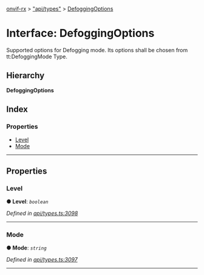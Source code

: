 [onvif-rx](../README.md) > ["api/types"](../modules/_api_types_.md) > [DefoggingOptions](../interfaces/_api_types_.defoggingoptions.md)

# Interface: DefoggingOptions

Supported options for Defogging mode. Its options shall be chosen from tt:DefoggingMode Type.

## Hierarchy

**DefoggingOptions**

## Index

### Properties

* [Level](_api_types_.defoggingoptions.md#level)
* [Mode](_api_types_.defoggingoptions.md#mode)

---

## Properties

<a id="level"></a>

###  Level

**● Level**: *`boolean`*

*Defined in [api/types.ts:3098](https://github.com/patrickmichalina/onvif-rx/blob/034e4d6/src/api/types.ts#L3098)*

___
<a id="mode"></a>

###  Mode

**● Mode**: *`string`*

*Defined in [api/types.ts:3097](https://github.com/patrickmichalina/onvif-rx/blob/034e4d6/src/api/types.ts#L3097)*

___

